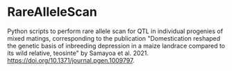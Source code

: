# RareAlleleScan
Python scripts to perform rare allele scan for QTL in individual progenies of mixed matings, corresponding to the publication "Domestication reshaped the genetic basis of inbreeding depression in a maize landrace compared to its wild relative, teosinte" by Samayoa et al. 2021. https://doi.org/10.1371/journal.pgen.1009797. 
